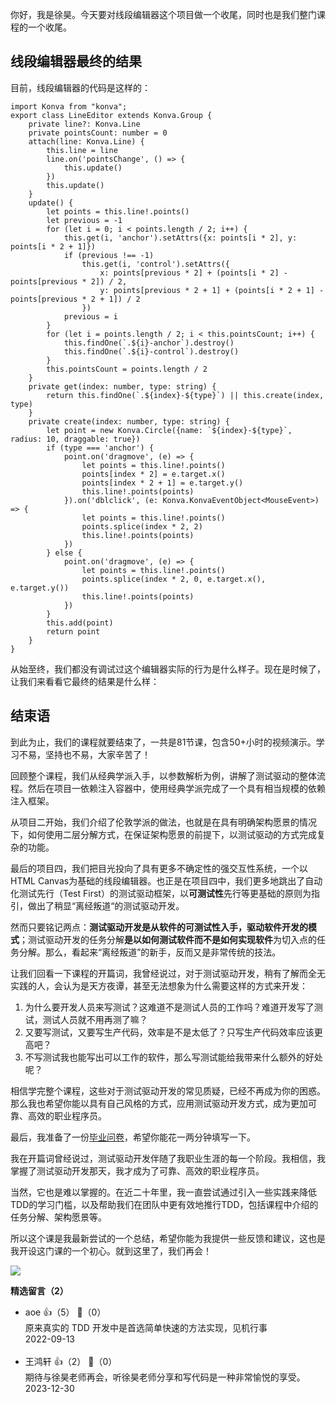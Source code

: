 你好，我是徐昊。今天要对线段编辑器这个项目做一个收尾，同时也是我们整门课程的一个收尾。

## 线段编辑器最终的结果

目前，线段编辑器的代码是这样的：

```plain
import Konva from "konva";
export class LineEditor extends Konva.Group {
    private line?: Konva.Line
    private pointsCount: number = 0
    attach(line: Konva.Line) {
        this.line = line
        line.on('pointsChange', () => {
            this.update()
        })
        this.update()
    }
    update() {
        let points = this.line!.points()
        let previous = -1
        for (let i = 0; i < points.length / 2; i++) {
            this.get(i, 'anchor').setAttrs({x: points[i * 2], y: points[i * 2 + 1]})
            if (previous !== -1)
                this.get(i, 'control').setAttrs({
                    x: points[previous * 2] + (points[i * 2] - points[previous * 2]) / 2,
                    y: points[previous * 2 + 1] + (points[i * 2 + 1] - points[previous * 2 + 1]) / 2
                })
            previous = i
        }
        for (let i = points.length / 2; i < this.pointsCount; i++) {
            this.findOne(`.${i}-anchor`).destroy()
            this.findOne(`.${i}-control`).destroy()
        }
        this.pointsCount = points.length / 2
    }
    private get(index: number, type: string) {
        return this.findOne(`.${index}-${type}`) || this.create(index, type)
    }
    private create(index: number, type: string) {
        let point = new Konva.Circle({name: `${index}-${type}`, radius: 10, draggable: true})
        if (type === 'anchor') {
            point.on('dragmove', (e) => {
                let points = this.line!.points()
                points[index * 2] = e.target.x()
                points[index * 2 + 1] = e.target.y()
                this.line!.points(points)
            }).on('dblclick', (e: Konva.KonvaEventObject<MouseEvent>) => {
                let points = this.line!.points()
                points.splice(index * 2, 2)
                this.line!.points(points)
            })
        } else {
            point.on('dragmove', (e) => {
                let points = this.line!.points()
                points.splice(index * 2, 0, e.target.x(), e.target.y())
                this.line!.points(points)
            })
        }
        this.add(point)
        return point
    }
}

```

从始至终，我们都没有调试过这个编辑器实际的行为是什么样子。现在是时候了，让我们来看看它最终的结果是什么样：

## 结束语

到此为止，我们的课程就要结束了，一共是81节课，包含50+小时的视频演示。学习不易，坚持也不易，大家辛苦了！

回顾整个课程，我们从经典学派入手，以参数解析为例，讲解了测试驱动的整体流程。然后在项目一依赖注入容器中，使用经典学派完成了一个具有相当规模的依赖注入框架。

从项目二开始，我们介绍了伦敦学派的做法，也就是在具有明确架构愿景的情况下，如何使用二层分解方式，在保证架构愿景的前提下，以测试驱动的方式完成复杂的功能。

最后的项目四，我们把目光投向了具有更多不确定性的强交互性系统，一个以HTML Canvas为基础的线段编辑器。也正是在项目四中，我们更多地跳出了自动化测试先行（Test First）的测试驱动框架，以**可测试性**先行等更基础的原则为指引，做出了稍显“离经叛道“的测试驱动开发。

然而只要铭记两点：**测试驱动开发是从软件的可测试性入手，驱动软件开发的模式**；测试驱动开发的任务分解**是以如何测试软件而不是如何实现软件**为切入点的任务分解。那么，看起来“离经叛道”的新手，反而又是非常传统的技法。

让我们回看一下课程的开篇词，我曾经说过，对于测试驱动开发，稍有了解而全无实践的人，会认为是天方夜谭，甚至无法想象为什么需要这样的方式来开发：

1. 为什么要开发人员来写测试？这难道不是测试人员的工作吗？难道开发写了测试，测试人员就不用再测了嘛？
2. 又要写测试，又要写生产代码，效率是不是太低了？只写生产代码效率应该更高吧？
3. 不写测试我也能写出可以工作的软件，那么写测试能给我带来什么额外的好处呢？

相信学完整个课程，这些对于测试驱动开发的常见质疑，已经不再成为你的困惑。那么我也希望你能以具有自己风格的方式，应用测试驱动开发方式，成为更加可靠、高效的职业程序员。

最后，我准备了一份[毕业问卷](https://jinshuju.net/f/LOxsRi)，希望你能花一两分钟填写一下。

我在开篇词曾经说过，测试驱动开发伴随了我职业生涯的每一个阶段。我相信，我掌握了测试驱动开发那天，我才成为了可靠、高效的职业程序员。

当然，它也是难以掌握的。在近二十年里，我一直尝试通过引入一些实践来降低TDD的学习门槛，以及帮助我们在团队中更有效地推行TDD，包括课程中介绍的任务分解、架构愿景等。

所以这个课是我最新尝试的一个总结，希望你能为我提供一些反馈和建议，这也是我开设这门课的一个初心。就到这里了，我们再会！

![](https://static001.geekbang.org/resource/image/1f/fa/1f49dd0ca82ab7a4c8ea2c3f1102c3fa.jpg?wh=1142x801)
<div><strong>精选留言（2）</strong></div><ul>
<li><span>aoe</span> 👍（5） 💬（0）<div>原来真实的 TDD 开发中是首选简单快速的方法实现，见机行事</div>2022-09-13</li><br/><li><span>王鸿轩</span> 👍（2） 💬（0）<div>期待与徐昊老师再会，听徐昊老师分享和写代码是一种非常愉悦的享受。</div>2023-12-30</li><br/>
</ul>